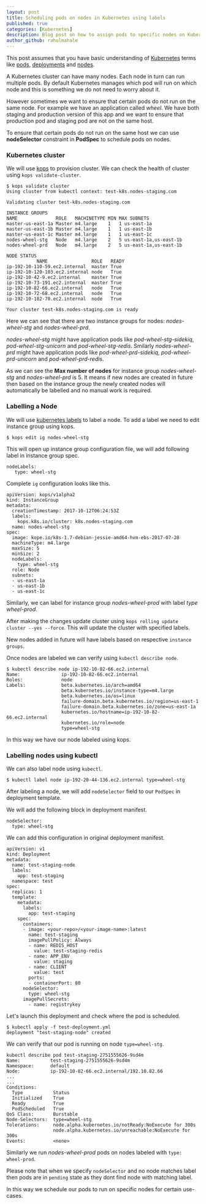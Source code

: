 ```yaml
---
layout: post
title: Scheduling pods on nodes in Kubernetes using labels
published: true
categories: [Kubernetes]
description: Blog post on how to assign pods to specific nodes on Kubernetes
author_github: rahulmahale
---
```


This post assumes that you have basic understanding of
[Kubernetes](http://kubernetes.io/)
terms like
[pods](http://kubernetes.io/docs/user-guide/pods/),
[deployments](http://kubernetes.io/docs/user-guide/deployments/)
and
[nodes](https://kubernetes.io/docs/concepts/architecture/nodes/).


A Kubernetes cluster can have many nodes.
Each node in turn can run multiple pods.
By default Kubernetes manages which pod
will run on which node and this is something
we do not need to worry about it.

However sometimes we want to ensure that
certain pods do not run on the same node.
For example we have an application called _wheel_.
We have both staging and production version of this app
and we want to ensure that production pod and staging pod
are not on the same host.

To ensure that certain pods do not run on the same host
we can use
**nodeSelector**
constraint in **PodSpec** to schedule pods on nodes.

### Kubernetes cluster

We will use [kops](https://github.com/kubernetes/kops/) to provision
cluster.
We can check the health of cluster using
`kops validate-cluster`.

```
$ kops validate cluster
Using cluster from kubectl context: test-k8s.nodes-staging.com

Validating cluster test-k8s.nodes-staging.com

INSTANCE GROUPS
NAME              ROLE   MACHINETYPE MIN MAX SUBNETS
master-us-east-1a Master m4.large    1   1 us-east-1a
master-us-east-1b Master m4.large    1   1 us-east-1b
master-us-east-1c Master m4.large    1   1 us-east-1c
nodes-wheel-stg   Node   m4.large    2   5 us-east-1a,us-east-1b
nodes-wheel-prd   Node   m4.large    2   5 us-east-1a,us-east-1b

NODE STATUS
           NAME                ROLE   READY
ip-192-10-110-59.ec2.internal  master True
ip-192-10-120-103.ec2.internal node   True
ip-192-10-42-9.ec2.internal    master True
ip-192-10-73-191.ec2.internal  master True
ip-192-10-82-66.ec2.internal   node   True
ip-192-10-72-68.ec2.internal   node   True
ip-192-10-182-70.ec2.internal  node   True

Your cluster test-k8s.nodes-staging.com is ready
```

Here we can see that there are two instance groups for nodes: _nodes-wheel-stg_  and _nodes-wheel-prd_.

_nodes-wheel-stg_ might have application pods like _pod-wheel-stg-sidekiq_, _pod-wheel-stg-unicorn_ and _pod-wheel-stg-redis_.
Smilarly
_nodes-wheel-prd_ might have application pods like _pod-wheel-prd-sidekiq_, _pod-wheel-prd-unicorn_ and _pod-wheel-prd-redis_.


As we can see the **Max number of nodes** for instance group _nodes-wheel-stg_ and _nodes-wheel-prd_ is 5. It means if
new nodes are created in future then based on the instance group the newly created nodes will automatically
be labelled and no manual work is required.

### Labelling a Node

We will use [kubernetes labels](https://kubernetes.io/docs/concepts/overview/working-with-objects/labels/)
to label a node.
To add a label we need to edit instance group using kops.

```
$ kops edit ig nodes-wheel-stg
```

This will open up instance group configuration file,
we will add following label in instance group spec.

```
nodeLabels:
   type: wheel-stg
 ```

Complete `ig` configuration looks like this.

```
apiVersion: kops/v1alpha2
kind: InstanceGroup
metadata:
  creationTimestamp: 2017-10-12T06:24:53Z
  labels:
    kops.k8s.io/cluster: k8s.nodes-staging.com
  name: nodes-wheel-stg
spec:
  image: kope.io/k8s-1.7-debian-jessie-amd64-hvm-ebs-2017-07-28
  machineType: m4.large
  maxSize: 5
  minSize: 2
  nodeLabels:
    type: wheel-stg
  role: Node
  subnets:
  - us-east-1a
  - us-east-1b
  - us-east-1c
```

Similarly, we can label for instance group
_nodes-wheel-prod_ with label _type wheel-prod_.

After making the changes update cluster using
`kops rolling update cluster --yes --force`.
This will update the cluster with specified labels.

New nodes added in future will have
labels based on respective `instance groups`.

Once nodes are labeled
we can verify using `kubectl describe node`.

```
$ kubectl describe node ip-192-10-82-66.ec2.internal
Name:               ip-192-10-82-66.ec2.internal
Roles:              node
Labels:             beta.kubernetes.io/arch=amd64
                    beta.kubernetes.io/instance-type=m4.large
                    beta.kubernetes.io/os=linux
                    failure-domain.beta.kubernetes.io/region=us-east-1
                    failure-domain.beta.kubernetes.io/zone=us-east-1a
                    kubernetes.io/hostname=ip-192-10-82-66.ec2.internal
                    kubernetes.io/role=node
                    type=wheel-stg
  ```

In this way we have our node labeled using kops.

### Labelling nodes using kubectl

We can also label node using `kubectl`.

```
$ kubectl label node ip-192-20-44-136.ec2.internal type=wheel-stg
```

After labeling a node, we will add `nodeSelector` field
to our `PodSpec` in deployment template.

We will add the following block in deployment manifest.

```
nodeSelector:
  type: wheel-stg
```

We can add this configuration in original deployment manifest.

```
apiVersion: v1
kind: Deployment
metadata:
  name: test-staging-node
  labels:
    app: test-staging
  namespace: test
spec:
  replicas: 1
  template:
    metadata:
      labels:
        app: test-staging
    spec:
      containers:
      - image: <your-repo>/<your-image-name>:latest
        name: test-staging
        imagePullPolicy: Always
        - name: REDIS_HOST
          value: test-staging-redis
        - name: APP_ENV
          value: staging
        - name: CLIENT
          value: test
        ports:
        - containerPort: 80
      nodeSelector:
        type: wheel-stg
      imagePullSecrets:
        - name: registrykey
```

Let's launch this deployment and check where the pod is scheduled.

```
$ kubectl apply -f test-deployment.yml
deployment "test-staging-node" created
```

We can verify that our pod is running on node `type=wheel-stg`.

```
kubectl describe pod test-staging-2751555626-9sd4m
Name:           test-staging-2751555626-9sd4m
Namespace:      default
Node:           ip-192-10-82-66.ec2.internal/192.10.82.66
...
...
Conditions:
  Type           Status
  Initialized    True
  Ready          True
  PodScheduled   True
QoS Class:       Burstable
Node-Selectors:  type=wheel-stg
Tolerations:     node.alpha.kubernetes.io/notReady:NoExecute for 300s
                 node.alpha.kubernetes.io/unreachable:NoExecute for 300s
Events:          <none>
```

Similarly we run _nodes-wheel-prod_ pods on nodes labeled with `type: wheel-prod`.

Please note that when we specify `nodeSelector` and no node matches label
then pods are in `pending` state as they
dont find node with matching label.

In this way we schedule our pods to
run on specific nodes for certain use-cases.
